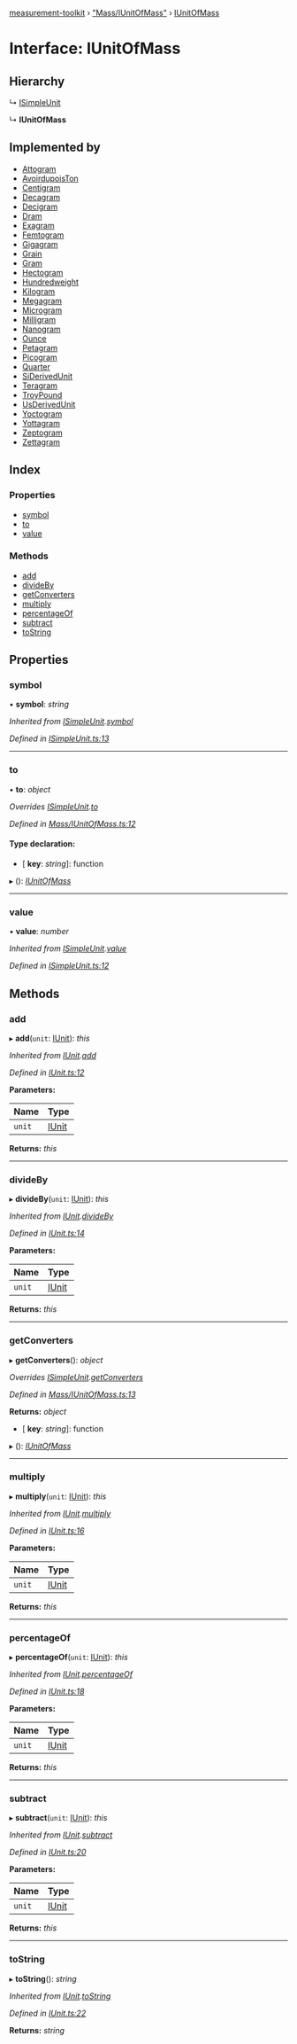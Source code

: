 [measurement-toolkit](../README.md) › ["Mass/IUnitOfMass"](../modules/_mass_iunitofmass_.md) › [IUnitOfMass](_mass_iunitofmass_.iunitofmass.md)

# Interface: IUnitOfMass

## Hierarchy

  ↳ [ISimpleUnit](_isimpleunit_.isimpleunit.md)

  ↳ **IUnitOfMass**

## Implemented by

* [Attogram](../classes/_mass_si_attogram_.attogram.md)
* [AvoirdupoisTon](../classes/_mass_us_avoirdupois_avoirdupoiston_.avoirdupoiston.md)
* [Centigram](../classes/_mass_si_centigram_.centigram.md)
* [Decagram](../classes/_mass_si_decagram_.decagram.md)
* [Decigram](../classes/_mass_si_decigram_.decigram.md)
* [Dram](../classes/_mass_us_avoirdupois_dram_.dram.md)
* [Exagram](../classes/_mass_si_exagram_.exagram.md)
* [Femtogram](../classes/_mass_si_femtogram_.femtogram.md)
* [Gigagram](../classes/_mass_si_gigagram_.gigagram.md)
* [Grain](../classes/_mass_us_avoirdupois_grain_.grain.md)
* [Gram](../classes/_mass_si_gram_.gram.md)
* [Hectogram](../classes/_mass_si_hectogram_.hectogram.md)
* [Hundredweight](../classes/_mass_us_avoirdupois_hundredweight_.hundredweight.md)
* [Kilogram](../classes/_mass_si_kilogram_.kilogram.md)
* [Megagram](../classes/_mass_si_megagram_.megagram.md)
* [Microgram](../classes/_mass_si_microgram_.microgram.md)
* [Milligram](../classes/_mass_si_milligram_.milligram.md)
* [Nanogram](../classes/_mass_si_nanogram_.nanogram.md)
* [Ounce](../classes/_mass_us_avoirdupois_ounce_.ounce.md)
* [Petagram](../classes/_mass_si_petagram_.petagram.md)
* [Picogram](../classes/_mass_si_picogram_.picogram.md)
* [Quarter](../classes/_mass_us_avoirdupois_quarter_.quarter.md)
* [SiDerivedUnit](../classes/_mass_si_siderivedunit_.siderivedunit.md)
* [Teragram](../classes/_mass_si_teragram_.teragram.md)
* [TroyPound](../classes/_mass_us_troy_troypound_.troypound.md)
* [UsDerivedUnit](../classes/_mass_us_usderivedunit_.usderivedunit.md)
* [Yoctogram](../classes/_mass_si_yoctogram_.yoctogram.md)
* [Yottagram](../classes/_mass_si_yottagram_.yottagram.md)
* [Zeptogram](../classes/_mass_si_zeptogram_.zeptogram.md)
* [Zettagram](../classes/_mass_si_zettagram_.zettagram.md)

## Index

### Properties

* [symbol](_mass_iunitofmass_.iunitofmass.md#symbol)
* [to](_mass_iunitofmass_.iunitofmass.md#to)
* [value](_mass_iunitofmass_.iunitofmass.md#value)

### Methods

* [add](_mass_iunitofmass_.iunitofmass.md#add)
* [divideBy](_mass_iunitofmass_.iunitofmass.md#divideby)
* [getConverters](_mass_iunitofmass_.iunitofmass.md#getconverters)
* [multiply](_mass_iunitofmass_.iunitofmass.md#multiply)
* [percentageOf](_mass_iunitofmass_.iunitofmass.md#percentageof)
* [subtract](_mass_iunitofmass_.iunitofmass.md#subtract)
* [toString](_mass_iunitofmass_.iunitofmass.md#tostring)

## Properties

###  symbol

• **symbol**: *string*

*Inherited from [ISimpleUnit](_isimpleunit_.isimpleunit.md).[symbol](_isimpleunit_.isimpleunit.md#symbol)*

*Defined in [ISimpleUnit.ts:13](https://github.com/baspeeters/measurement-toolkit/blob/b5deaf3/src/Units/ISimpleUnit.ts#L13)*

___

###  to

• **to**: *object*

*Overrides [ISimpleUnit](_isimpleunit_.isimpleunit.md).[to](_isimpleunit_.isimpleunit.md#to)*

*Defined in [Mass/IUnitOfMass.ts:12](https://github.com/baspeeters/measurement-toolkit/blob/b5deaf3/src/Units/Mass/IUnitOfMass.ts#L12)*

#### Type declaration:

* \[ **key**: *string*\]: function

▸ (): *[IUnitOfMass](_mass_iunitofmass_.iunitofmass.md)*

___

###  value

• **value**: *number*

*Inherited from [ISimpleUnit](_isimpleunit_.isimpleunit.md).[value](_isimpleunit_.isimpleunit.md#value)*

*Defined in [ISimpleUnit.ts:12](https://github.com/baspeeters/measurement-toolkit/blob/b5deaf3/src/Units/ISimpleUnit.ts#L12)*

## Methods

###  add

▸ **add**(`unit`: [IUnit](_iunit_.iunit.md)): *this*

*Inherited from [IUnit](_iunit_.iunit.md).[add](_iunit_.iunit.md#add)*

*Defined in [IUnit.ts:12](https://github.com/baspeeters/measurement-toolkit/blob/b5deaf3/src/Units/IUnit.ts#L12)*

**Parameters:**

Name | Type |
------ | ------ |
`unit` | [IUnit](_iunit_.iunit.md) |

**Returns:** *this*

___

###  divideBy

▸ **divideBy**(`unit`: [IUnit](_iunit_.iunit.md)): *this*

*Inherited from [IUnit](_iunit_.iunit.md).[divideBy](_iunit_.iunit.md#divideby)*

*Defined in [IUnit.ts:14](https://github.com/baspeeters/measurement-toolkit/blob/b5deaf3/src/Units/IUnit.ts#L14)*

**Parameters:**

Name | Type |
------ | ------ |
`unit` | [IUnit](_iunit_.iunit.md) |

**Returns:** *this*

___

###  getConverters

▸ **getConverters**(): *object*

*Overrides [ISimpleUnit](_isimpleunit_.isimpleunit.md).[getConverters](_isimpleunit_.isimpleunit.md#getconverters)*

*Defined in [Mass/IUnitOfMass.ts:13](https://github.com/baspeeters/measurement-toolkit/blob/b5deaf3/src/Units/Mass/IUnitOfMass.ts#L13)*

**Returns:** *object*

* \[ **key**: *string*\]: function

▸ (): *[IUnitOfMass](_mass_iunitofmass_.iunitofmass.md)*

___

###  multiply

▸ **multiply**(`unit`: [IUnit](_iunit_.iunit.md)): *this*

*Inherited from [IUnit](_iunit_.iunit.md).[multiply](_iunit_.iunit.md#multiply)*

*Defined in [IUnit.ts:16](https://github.com/baspeeters/measurement-toolkit/blob/b5deaf3/src/Units/IUnit.ts#L16)*

**Parameters:**

Name | Type |
------ | ------ |
`unit` | [IUnit](_iunit_.iunit.md) |

**Returns:** *this*

___

###  percentageOf

▸ **percentageOf**(`unit`: [IUnit](_iunit_.iunit.md)): *this*

*Inherited from [IUnit](_iunit_.iunit.md).[percentageOf](_iunit_.iunit.md#percentageof)*

*Defined in [IUnit.ts:18](https://github.com/baspeeters/measurement-toolkit/blob/b5deaf3/src/Units/IUnit.ts#L18)*

**Parameters:**

Name | Type |
------ | ------ |
`unit` | [IUnit](_iunit_.iunit.md) |

**Returns:** *this*

___

###  subtract

▸ **subtract**(`unit`: [IUnit](_iunit_.iunit.md)): *this*

*Inherited from [IUnit](_iunit_.iunit.md).[subtract](_iunit_.iunit.md#subtract)*

*Defined in [IUnit.ts:20](https://github.com/baspeeters/measurement-toolkit/blob/b5deaf3/src/Units/IUnit.ts#L20)*

**Parameters:**

Name | Type |
------ | ------ |
`unit` | [IUnit](_iunit_.iunit.md) |

**Returns:** *this*

___

###  toString

▸ **toString**(): *string*

*Inherited from [IUnit](_iunit_.iunit.md).[toString](_iunit_.iunit.md#tostring)*

*Defined in [IUnit.ts:22](https://github.com/baspeeters/measurement-toolkit/blob/b5deaf3/src/Units/IUnit.ts#L22)*

**Returns:** *string*
